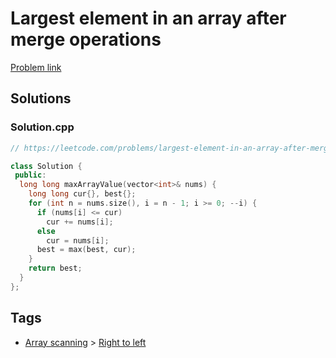 # Largest element in an array after merge operations

[Problem link](https://leetcode.com/problems/largest-element-in-an-array-after-merge-operations/)

## Solutions


### Solution.cpp
```cpp
// https://leetcode.com/problems/largest-element-in-an-array-after-merge-operations/

class Solution {
 public:
  long long maxArrayValue(vector<int>& nums) {
    long long cur{}, best{};
    for (int n = nums.size(), i = n - 1; i >= 0; --i) {
      if (nums[i] <= cur)
        cur += nums[i];
      else
        cur = nums[i];
      best = max(best, cur);
    }
    return best;
  }
};
```
## Tags

* [Array scanning](/README.md#Array_scanning) > [Right to left](/README.md#Array_scanning-Right_to_left)
